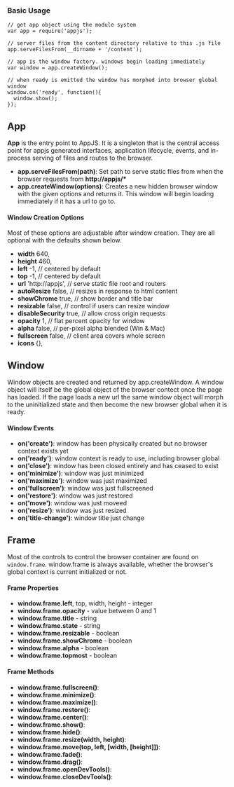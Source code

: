 
### Basic Usage

    // get app object using the module system
    var app = require('appjs');

    // server files from the content directory relative to this .js file
    app.serveFilesFrom(__dirname + '/content');

    // app is the window factory. windows begin loading immediately
    var window = app.createWindow();

    // when ready is emitted the window has morphed into browser global window
    window.on('ready', function(){
      window.show();
    });

## App
__App__ is the entry point to AppJS. It is a singleton that is the central access point for appjs generated interfaces, application lifecycle, events, and in-process serving of files and routes to the browser.

* __app.serveFilesFrom(path)__: Set path to serve static files from when the browser requests from __http://appjs/*__
* __app.createWindow(options)__: Creates a new hidden browser window with the given options and returns it.  This window will begin loading immediately if it has a url to go to.

#### Window Creation Options
Most of these options are adjustable after window creation. They are all optional with the defaults shown below.

* __width__           640,
* __height__          460,
* __left__            -1,             // centered by default
* __top__             -1,             // centered by default
* __url__             'http://appjs', // serve static file root and routers
* __autoResize__      false,          // resizes in response to html content
* __showChrome__      true,           // show border and title bar
* __resizable__       false,          // control if users can resize window
* __disableSecurity__ true,           // allow cross origin requests
* __opacity__         1,              // flat percent opacity for window
* __alpha__           false,          // per-pixel alpha blended (Win & Mac)
* __fullscreen__      false,          // client area covers whole screen
* __icons__           {},


## Window

Window objects are created and returned by app.createWindow. A window object will itself be the global object of the browser contect once the page has loaded. If the page loads a new url the same window object will morph to the uninitialized state and then become the new browser global when it is ready.

#### Window Events

* __on('create')__: window has been physically created but no browser context exists yet
* __on('ready')__: window context is ready to use, including browser global
* __on('close')__: window has been closed entirely and has ceased to exist
* __on('minimize')__: window was just minimized
* __on('maximize')__: window was just maximized
* __on('fullscreen')__: window was just fullscreened
* __on('restore')__: window was just restored
* __on('move')__: window was just moveed
* __on('resize')__: window was just resized
* __on('title-change')__: window title just change


## Frame

Most of the controls to control the browser container are found on `window.frame`. window.frame is always available, whether the browser's global context is current initialized or not.

#### Frame Properties

* __window.frame.left__, top, width, height - integer
* __window.frame.opacity__ - value between 0 and 1
* __window.frame.title__ - string
* __window.frame.state__ - string
* __window.frame.resizable__ - boolean
* __window.frame.showChrome__ - boolean
* __window.frame.alpha__ - boolean
* __window.frame.topmost__ - boolean

#### Frame Methods

* __window.frame.fullscreen()__:
* __window.frame.minimize()__:
* __window.frame.maximize()__:
* __window.frame.restore()__:
* __window.frame.center()__:
* __window.frame.show()__:
* __window.frame.hide()__:
* __window.frame.resize(width, height)__:
* __window.frame.move(top, left, [width, [height]])__:
* __window.frame.fade()__:
* __window.frame.drag()__:
* __window.frame.openDevTools()__:
* __window.frame.closeDevTools()__:
